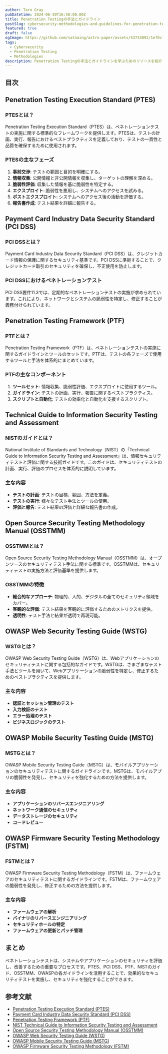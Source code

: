 ```yaml
---
author: Taro Gray
pubDatetime: 2024-06-30T16:50:00.00Z
title: Penetration Testingの手法とガイドライン
postSlug: cybersecurity-methodologies-and-guidelines-for-penetration-testing
featured: true
draft: false
ogImage: https://github.com/satnaing/astro-paper/assets/53733092/1ef0cf03-8137-4d67-ac81-84a032119e3a
tags:
  - Cybersecurity
  - Penetration Testing
  - Methodologies
description: Penetration Testingの手法とガイドラインを学ぶためのリソースを紹介します。PTES、PCI DSS、PTF、NISTのガイド、OSSTMM、OWASPガイドラインなど、さまざまな手法を取り上げます。
---
```


## 目次

## Penetration Testing Execution Standard (PTES)

### PTESとは？

Penetration Testing Execution Standard（PTES）は、ペネトレーションテストの実施に関する標準的なフレームワークを提供します。PTESは、テストの計画、実行、報告におけるベストプラクティスを定義しており、テストの一貫性と品質を確保するために使用されます。

### PTESの主なフェーズ

1. **事前交渉**: テストの範囲と目的を明確にする。
2. **情報収集**: 公開情報と非公開情報を収集し、ターゲットの理解を深める。
3. **脆弱性評価**: 収集した情報を基に脆弱性を特定する。
4. **エクスプロイト**: 脆弱性を悪用し、システムへのアクセスを試みる。
5. **ポストエクスプロイト**: システムへのアクセス後の活動を評価する。
6. **報告書作成**: テスト結果を詳細に報告する。

## Payment Card Industry Data Security Standard (PCI DSS)

### PCI DSSとは？

Payment Card Industry Data Security Standard（PCI DSS）は、クレジットカード情報の保護に関するセキュリティ基準です。PCI DSSに準拠することで、クレジットカード取引のセキュリティを確保し、不正使用を防止します。

### PCI DSSにおけるペネトレーションテスト

PCI DSS要件11.3では、定期的なペネトレーションテストの実施が求められています。これにより、ネットワークとシステムの脆弱性を特定し、修正することが義務付けられています。

## Penetration Testing Framework (PTF)

### PTFとは？

Penetration Testing Framework（PTF）は、ペネトレーションテストの実施に関するガイドラインとツールのセットです。PTFは、テストの各フェーズで使用するツールと手法を体系的にまとめています。

### PTFの主なコンポーネント

1. **ツールセット**: 情報収集、脆弱性評価、エクスプロイトに使用するツール。
2. **ガイドライン**: テストの計画、実行、報告に関するベストプラクティス。
3. **スクリプトと自動化**: テストの効率化と自動化を支援するスクリプト。

## Technical Guide to Information Security Testing and Assessment

### NISTのガイドとは？

National Institute of Standards and Technology（NIST）の「Technical Guide to Information Security Testing and Assessment」は、情報セキュリティテストと評価に関する技術ガイドです。このガイドは、セキュリティテストの計画、実行、評価のプロセスを体系的に説明しています。

### 主な内容

- **テストの計画**: テストの目標、範囲、方法を定義。
- **テストの実行**: 様々なテスト手法とツールの使用。
- **評価と報告**: テスト結果の評価と詳細な報告書の作成。

## Open Source Security Testing Methodology Manual (OSSTMM)

### OSSTMMとは？

Open Source Security Testing Methodology Manual（OSSTMM）は、オープンソースのセキュリティテスト手法に関する標準です。OSSTMMは、セキュリティテストの実施方法と評価基準を提供します。

### OSSTMMの特徴

- **総合的なアプローチ**: 物理的、人的、デジタルの全てのセキュリティ領域をカバー。
- **客観的な評価**: テスト結果を客観的に評価するためのメトリクスを提供。
- **透明性**: テスト手法と結果が透明で再現可能。

## OWASP Web Security Testing Guide (WSTG)

### WSTGとは？

OWASP Web Security Testing Guide（WSTG）は、Webアプリケーションのセキュリティテストに関する包括的なガイドです。WSTGは、さまざまなテスト手法とツールを用いて、Webアプリケーションの脆弱性を特定し、修正するためのベストプラクティスを提供します。

### 主な内容

- **認証とセッション管理のテスト**
- **入力検証のテスト**
- **エラー処理のテスト**
- **ビジネスロジックのテスト**

## OWASP Mobile Security Testing Guide (MSTG)

### MSTGとは？

OWASP Mobile Security Testing Guide（MSTG）は、モバイルアプリケーションのセキュリティテストに関するガイドラインです。MSTGは、モバイルアプリの脆弱性を発見し、セキュリティを強化するための方法を提供します。

### 主な内容

- **アプリケーションのリバースエンジニアリング**
- **ネットワーク通信のセキュリティ**
- **データストレージのセキュリティ**
- **コードレビュー**

## OWASP Firmware Security Testing Methodology (FSTM)

### FSTMとは？

OWASP Firmware Security Testing Methodology（FSTM）は、ファームウェアのセキュリティテストに関するガイドラインです。FSTMは、ファームウェアの脆弱性を発見し、修正するための方法を提供します。

### 主な内容

- **ファームウェアの解析**
- **バイナリのリバースエンジニアリング**
- **セキュリティホールの特定**
- **ファームウェアの更新とパッチ管理**

## まとめ

ペネトレーションテストは、システムやアプリケーションのセキュリティを評価し、改善するための重要なプロセスです。PTES、PCI DSS、PTF、NISTのガイド、OSSTMM、OWASPの各ガイドラインを活用することで、効果的なセキュリティテストを実施し、セキュリティを強化することができます。

## 参考文献

- [Penetration Testing Execution Standard (PTES)](http://www.pentest-standard.org/)
- [Payment Card Industry Data Security Standard (PCI DSS)](https://www.pcisecuritystandards.org/)
- [Penetration Testing Framework (PTF)](https://www.pentest-framework.org/)
- [NIST Technical Guide to Information Security Testing and Assessment](https://csrc.nist.gov/publications/detail/sp/800-115/final)
- [Open Source Security Testing Methodology Manual (OSSTMM)](https://www.isecom.org/OSSTMM.3.pdf)
- [OWASP Web Security Testing Guide (WSTG)](https://owasp.org/www-project-web-security-testing-guide/)
- [OWASP Mobile Security Testing Guide (MSTG)](https://owasp.org/www-project-mobile-security-testing-guide/)
- [OWASP Firmware Security Testing Methodology (FSTM)](https://owasp.org/www-project-firmware-security-testing-methodology/)
